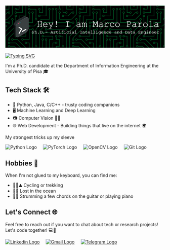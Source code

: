 ![Header](./github-header-image.png)

<a href="https://git.io/typing-svg"><img src="https://readme-typing-svg.demolab.com?font=Fira+Code&duration=3000&pause=1000&color=378B01&random=false&width=435&lines=Marco+Parola;Ph.D.+%7C+AI+%7C+Computer+vision+;Tech+%7C+Antifa" alt="Typing SVG" /></a>

I'm a Ph.D. candidate at the Department of Information Engineering at the University of Pisa 🎓 


## Tech Stack 🛠️


[]("https://cdn.jsdelivr.net/gh/dheereshagrwal/colored-icons@master/ci.min.css")

- 🔮 Python, Java, C/C++ - trusty coding companions
- 🖥️ Machine Learning and Deep Learning
- 📷 Computer Vision 🤖👀
- 🌐 Web Development - Building things that live on the internet 🌍

My strongest tricks up my sleeve

<img src="https://raw.githubusercontent.com/dheereshagrwal/colored-icons/f926a9cacef437021842aa53029d1b73fb03de15/svg/python.svg" alt="Python Logo" width="40" height="40" /> &nbsp; &nbsp;
<img src="https://raw.githubusercontent.com/dheereshagrwal/colored-icons/f926a9cacef437021842aa53029d1b73fb03de15/svg/pytorch.svg" alt="PyTorch Logo" width="40" height="40" /> &nbsp; &nbsp;
<img src="https://raw.githubusercontent.com/opencv/opencv/master/doc/opencv-logo.png" alt="OpenCV Logo" width="40" height="40" /> &nbsp; &nbsp;
<img src="https://raw.githubusercontent.com/dheereshagrwal/colored-icons/f926a9cacef437021842aa53029d1b73fb03de15/svg/git.svg" alt="Git Logo" width="40" height="40" /> 



## Hobbies 🌴

When I'm not glued to my keyboard, you can find me:

- 🚴‍♂️⛰️ Cycling or trekking 
- 🤿🌊 Lost in the ocean
- 🎸🎹 Strumming a few chords on the guitar or playing piano

## Let's Connect 🌐

Feel free to reach out if you want to chat about tech or research projects! Let's code together! 💻🚀

<a href="https://www.linkedin.com/in/marco-parola-5269a1121/"><img src="https://raw.githubusercontent.com/dheereshagrwal/colored-icons/f926a9cacef437021842aa53029d1b73fb03de15/svg/linkedin.svg" alt="Linkedin Logo" width="30" height="30" /></a> &nbsp; &nbsp; 
<a href="mailto:marcoparola96@gmail.com"><img src="https://raw.githubusercontent.com/dheereshagrwal/colored-icons/f926a9cacef437021842aa53029d1b73fb03de15/svg/gmail.svg" alt="Gmail Logo" width="30" height="30" /></a> &nbsp; &nbsp;
<a href="https://telegram.me/parola_marco"><img src="https://raw.githubusercontent.com/dheereshagrwal/colored-icons/f926a9cacef437021842aa53029d1b73fb03de15/svg/telegram2.svg" alt="Telegram Logo" width="30" height="30" /></a>







